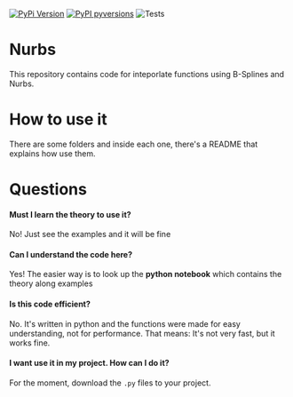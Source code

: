 [![PyPi Version](https://img.shields.io/pypi/v/compmec-nurbs.svg?style=flat-square)](https://pypi.org/project/compmec-nurbs/)
[![PyPI pyversions](https://img.shields.io/pypi/pyversions/compmec-nurbs.svg?style=flat-square)](https://pypi.org/project/compmec-nurbs/)
![Tests](https://github.com/compmec/nurbs/actions/workflows/tests.yml/badge.svg)

# Nurbs

This repository contains code for inteporlate functions using B-Splines and Nurbs.


# How to use it

There are some folders and inside each one, there's a README that explains how use them.

# Questions

#### Must I learn the theory to use it?

No! Just see the examples and it will be fine

#### Can I understand the code here?

Yes! The easier way is to look up the **python notebook** which contains the theory along examples

#### Is this code efficient?

No. It's written in python and the functions were made for easy understanding, not for performance.
That means: It's not very fast, but it works fine.

#### I want use it in my project. How can I do it?

For the moment, download the ```.py``` files to your project.
